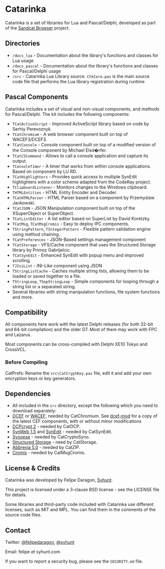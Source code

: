 # Catarinka

Catarinka is a set of libraries for Lua and Pascal/Delphi, developed as part of the [Sandcat Browser](https://github.com/felipedaragon/sandcat) project.

## Directories

* `/docs_lua` - Documentation about the library's functions and classes for Lua usage
* `/docs_pascal` - Documentation about the library's functions and classes for Pascal/Delphi usage
* `/src` - Catarinka Lua Library source. `CtkCore.pas` is the main source code file that performs the Lua library registration during runtime
 
## Pascal Components

Catarinka includes a set of visual and non-visual components, and methods for Pascal/Delphi. The kit includes the following components:

* `TCatActiveScript` - Improved ActiveScript library based on code by Serhiy Perevoznyk.
* `TCatChromium` - A web browser component built on top of WACEF3/DCEF3.
* `TCatConsole` - Console component built on top of a modified version of the Console component by Michael Elsd�rfer.
* `TCatCSCommand` - Allows to call a console application and capture its output.
* `TConsoleTimer` - A timer that works from within console applications. Based on component by LU RD.
* `TCatHighlighters` - Provides quick access to multiple SynEdit highlighters with a color scheme adapted from the CodeRay project.
* `TClipboardListener` - Monitors changes to the Windows clipboard.
* `THTMLEntities` - HTML Entity Encoder and Decoder.
* `TCatHTMLParser` - HTML Parser based on a component by Przemyslaw Jankowski.
* `TCatJSON` - JSON Manipulation component built on top of the XSuperObject or SuperObject.
* `TCatListEditor` - A list editor based on SuperList by David Koretzky.
* `TCatMsg`, `TCatMsgCromis` - Easy to deploy IPC components.
* `TStringPattern`, `TIntegerPattern` - Flexible pattern validation engine using method chaining.
* `TCatPreferences` - JSON-Based settings management component
* `TCatStorage` - VFS/Cache component that uses the Structured Storage library by Primoz Gabrijelcic.
* `TCatSynEdit` - Enhanced SynEdit with popup menu and improved scrolling.
* `TJIniList` - INI-Like component using JSON
* `TStringListCache` - Caches multiple string lists, allowing them to be loaded or saved together to a file.
* `TStringLoop`, `TSepStringLoop` - Simple components for looping through a string list or a separated string.
* Several libraries with string manipulation functions, file system functions and more.

## Compatibility

All components here work with the latest Delphi releases (for both 32-bit and 64-bit compilation) and the older D7. Most of them may work with FPC and Lazarus.

Most components can be cross-compiled with Delphi XE10 Tokyo and CrossVCL.

### Before Compiling

CatPrefs: Rename the `src\CatCryptKey.pas` file, edit it and add your own encryption keys or key generators.

## Dependencies

* All included in the `src` directory, except the following which you need to download separately:
* [DCEF](https://github.com/hgourvest/dcef3) or [WACEF](https://bitbucket.org/WaspAce/wacef), needed by CatChromium. See [dcef-mod](https://github.com/felipedaragon/dcef-mod) for a copy of the latest CEF components, with or without minor modifications
* [DCPcrypt 2](https://bitbucket.org/wpostma/dcpcrypt2010) - needed by CatDCP.
* [SynWeb 1.5](https://code.google.com/p/synweb/) and [SynEdit](http://sourceforge.net/projects/synedit/) - needed by CatSynEdit.
* [Synopse](https://github.com/synopse/SynPDF) - needed by CatCryptoSyno.
* [Structured Storage](https://github.com/gabr42/GpDelphiUnits) - need by CatStorage.
* [Abbrevia 5.0](http://sourceforge.net/projects/tpabbrevia/) - needed by CatZIP.
* [Cromis](http://www.cromis.net/blog/downloads/cromis-ipc/) - needed by CatMsgCromis.

## License & Credits

Catarinka was developed by Felipe Daragon, [Syhunt](http://www.syhunt.com/).

This project is licensed under a 3-clause BSD license - see the LICENSE file for details.

Some libraries and third-party code included with Catarinka use different licenses, such as MIT and MPL. You can find them in the comments of the source code files.

## Contact

Twitter: [@felipedaragon](https://twitter.com/felipedaragon), [@syhunt](https://twitter.com/syhunt)

Email: felipe _at_ syhunt.com

If you want to report a security bug, please see the `SECURITY.md` file.